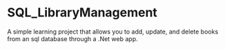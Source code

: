 # SQL_LibraryManagement
A simple learning project that allows you to add, update, and delete books from an sql database through a .Net web app.

